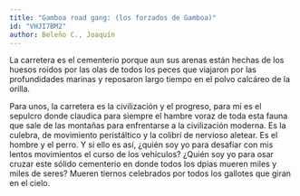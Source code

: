 ```yaml
---
title: "Gamboa road gang: (los forzados de Gamboa)"
id: "VHJI7BM2"
author: Beleño C., Joaquín
---
```

<div data-schema-version="8"><p>La carretera es el cementerio porque aun sus arenas están hechas de los huesos roídos por las olas de todos los peces que viajaron por las profundidades marinas y reposaron largo tiempo en el polvo calcáreo de la orilla.</p> <p>Para unos, la carretera es la civilización y el progreso, para mí es el sepulcro donde claudica para siempre el hambre voraz de toda esta fauna que sale de las montañas para enfrentarse a la civilización moderna. Es la culebra, de movimiento peristáltico y la colibrí de nervioso aletear. Es el hombre y el perro. Y si ello es así, ¿quién soy yo para desafiar con mis lentos movimientos el curso de los vehículos? ¿Quién soy yo para osar cruzar este sólido cementerio en donde todos los dpias mueren miles y miles de seres? Mueren tiernos celebrados por todos los gallotes que giran en el cielo.</p> </div>